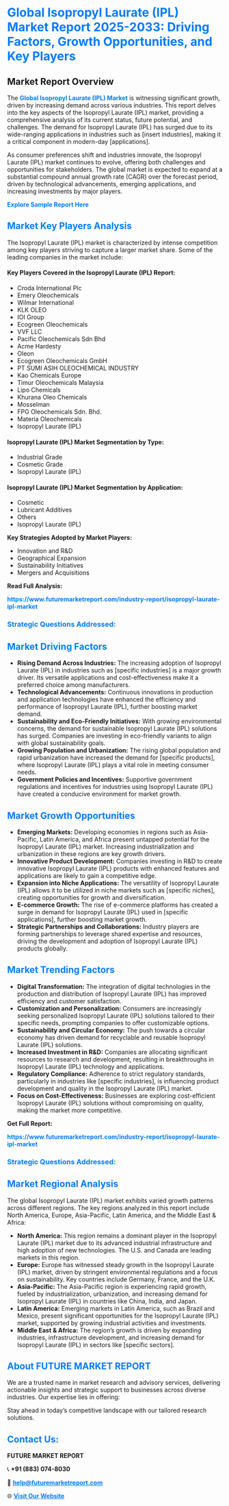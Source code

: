 <h1 style="color: #007BFF;">Global Isopropyl Laurate (IPL) Market Report 2025-2033: Driving Factors, Growth Opportunities, and Key Players</h1>

<section id="overview">
<h2>Market Report Overview</h2>
<p>The <a href="https://www.futuremarketreport.com/industry-report/isopropyl-laurate-ipl-market" style="color: #007BFF; text-decoration: none;"><strong>Global Isopropyl Laurate (IPL) Market</strong></a> is witnessing significant growth, driven by increasing demand across various industries. This report delves into the key aspects of the Isopropyl Laurate (IPL) market, providing a comprehensive analysis of its current status, future potential, and challenges. The demand for Isopropyl Laurate (IPL) has surged due to its wide-ranging applications in industries such as [insert industries], making it a critical component in modern-day [applications].</p>
<p>As consumer preferences shift and industries innovate, the Isopropyl Laurate (IPL) market continues to evolve, offering both challenges and opportunities for stakeholders. The global market is expected to expand at a substantial compound annual growth rate (CAGR) over the forecast period, driven by technological advancements, emerging applications, and increasing investments by major players.</p>
</section>

<section id="overview">
<p><a href="https://www.futuremarketreport.com/request-sample/reportId=98634" style="color: #007BFF; text-decoration: none;"><strong>Explore Sample Report Here</strong></a></p>
</section>

<section id="key-players">
<h2 style="color: #007BFF;">Market Key Players Analysis</h2>
<p>The Isopropyl Laurate (IPL) market is characterized by intense competition among key players striving to capture a larger market share. Some of the leading companies in the market include:</p>
<h4>Key Players Covered in the Isopropyl Laurate (IPL) Report:</h4>
<ul><li>Croda International Plc</li><li>Emery Oleochemicals</li><li>Wilmar International</li><li>KLK OLEO</li><li>IOI Group</li><li>Ecogreen Oleochemicals</li><li>VVF LLC</li><li>Pacific Oleochemicals Sdn Bhd</li><li>Acme Hardesty</li><li>Oleon</li><li>Ecogreen Oleochemicals GmbH</li><li>PT SUMI ASIH OLEOCHEMICAL INDUSTRY</li><li>Kao Chemicals Europe</li><li>Timur Oleochemicals Malaysia</li><li>Lipo Chemicals</li><li>Khurana Oleo Chemicals</li><li>Mosselman</li><li>FPG Oleochemicals Sdn. Bhd.</li><li>Materia Oleochemicals</li><li>Isopropyl Laurate (IPL)</li></ul>
<h4>Isopropyl Laurate (IPL) Market Segmentation by Type:</h4>
<ul><li>Industrial Grade</li><li>Cosmetic Grade</li><li>Isopropyl Laurate (IPL)</li></ul>

<h4>Isopropyl Laurate (IPL) Market Segmentation by Application:</h4>
<ul><li>Cosmetic</li><li>Lubricant Additives</li><li>Others</li><li>Isopropyl Laurate (IPL)</li></ul>
<p><strong>Key Strategies Adopted by Market Players:</strong></p>
<ul>
<li>Innovation and R&D</li>
<li>Geographical Expansion</li>
<li>Sustainability Initiatives</li>
<li>Mergers and Acquisitions</li>
</ul>
</section>

<section>
<p><strong>Read Full Analysis: </strong></p><a href="https://www.futuremarketreport.com/industry-report/isopropyl-laurate-ipl-market" style="color: #007BFF; text-decoration: none;"><strong>https://www.futuremarketreport.com/industry-report/isopropyl-laurate-ipl-market</strong></a>
<h3 style="color: #007BFF;">Strategic Questions Addressed:</h3>
</section>

<section id="driving-factors">
<h2 style="color: #007BFF;">Market Driving Factors</h2>
<ul>
<li><strong>Rising Demand Across Industries:</strong> The increasing adoption of Isopropyl Laurate (IPL) in industries such as [specific industries] is a major growth driver. Its versatile applications and cost-effectiveness make it a preferred choice among manufacturers.</li>
<li><strong>Technological Advancements:</strong> Continuous innovations in production and application technologies have enhanced the efficiency and performance of Isopropyl Laurate (IPL), further boosting market demand.</li>
<li><strong>Sustainability and Eco-Friendly Initiatives:</strong> With growing environmental concerns, the demand for sustainable Isopropyl Laurate (IPL) solutions has surged. Companies are investing in eco-friendly variants to align with global sustainability goals.</li>
<li><strong>Growing Population and Urbanization:</strong> The rising global population and rapid urbanization have increased the demand for [specific products], where Isopropyl Laurate (IPL) plays a vital role in meeting consumer needs.</li>
<li><strong>Government Policies and Incentives:</strong> Supportive government regulations and incentives for industries using Isopropyl Laurate (IPL) have created a conducive environment for market growth.</li>
</ul>
</section>

<section id="growth-opportunities">
<h2 style="color: #007BFF;">Market Growth Opportunities</h2>
<ul>
<li><strong>Emerging Markets:</strong> Developing economies in regions such as Asia-Pacific, Latin America, and Africa present untapped potential for the Isopropyl Laurate (IPL) market. Increasing industrialization and urbanization in these regions are key growth drivers.</li>
<li><strong>Innovative Product Development:</strong> Companies investing in R&D to create innovative Isopropyl Laurate (IPL) products with enhanced features and applications are likely to gain a competitive edge.</li>
<li><strong>Expansion into Niche Applications:</strong> The versatility of Isopropyl Laurate (IPL) allows it to be utilized in niche markets such as [specific niches], creating opportunities for growth and diversification.</li>
<li><strong>E-commerce Growth:</strong> The rise of e-commerce platforms has created a surge in demand for Isopropyl Laurate (IPL) used in [specific applications], further boosting market growth.</li>
<li><strong>Strategic Partnerships and Collaborations:</strong> Industry players are forming partnerships to leverage shared expertise and resources, driving the development and adoption of Isopropyl Laurate (IPL) products globally.</li>
</ul>
</section>

<section id="trending-factors">
<h2 style="color: #007BFF;">Market Trending Factors</h2>
<ul>
<li><strong>Digital Transformation:</strong> The integration of digital technologies in the production and distribution of Isopropyl Laurate (IPL) has improved efficiency and customer satisfaction.</li>
<li><strong>Customization and Personalization:</strong> Consumers are increasingly seeking personalized Isopropyl Laurate (IPL) solutions tailored to their specific needs, prompting companies to offer customizable options.</li>
<li><strong>Sustainability and Circular Economy:</strong> The push towards a circular economy has driven demand for recyclable and reusable Isopropyl Laurate (IPL) solutions.</li>
<li><strong>Increased Investment in R&D:</strong> Companies are allocating significant resources to research and development, resulting in breakthroughs in Isopropyl Laurate (IPL) technology and applications.</li>
<li><strong>Regulatory Compliance:</strong> Adherence to strict regulatory standards, particularly in industries like [specific industries], is influencing product development and quality in the Isopropyl Laurate (IPL) market.</li>
<li><strong>Focus on Cost-Effectiveness:</strong> Businesses are exploring cost-efficient Isopropyl Laurate (IPL) solutions without compromising on quality, making the market more competitive.</li>
</ul>
</section>

<section>
<p><strong>Get Full Report: </strong></p><a href="https://www.futuremarketreport.com/industry-report/isopropyl-laurate-ipl-market" style="color: #007BFF; text-decoration: none;"><strong>https://www.futuremarketreport.com/industry-report/isopropyl-laurate-ipl-market</strong></a>
<h3 style="color: #007BFF;">Strategic Questions Addressed:</h3>
</section>


<section id="regional-analysis">
<h2 style="color: #007BFF;">Market Regional Analysis</h2>
<p>The global Isopropyl Laurate (IPL) market exhibits varied growth patterns across different regions. The key regions analyzed in this report include North America, Europe, Asia-Pacific, Latin America, and the Middle East & Africa:</p>
<ul>
<li><strong>North America:</strong> This region remains a dominant player in the Isopropyl Laurate (IPL) market due to its advanced industrial infrastructure and high adoption of new technologies. The U.S. and Canada are leading markets in this region.</li>
<li><strong>Europe:</strong> Europe has witnessed steady growth in the Isopropyl Laurate (IPL) market, driven by stringent environmental regulations and a focus on sustainability. Key countries include Germany, France, and the U.K.</li>
<li><strong>Asia-Pacific:</strong> The Asia-Pacific region is experiencing rapid growth, fueled by industrialization, urbanization, and increasing demand for Isopropyl Laurate (IPL) in countries like China, India, and Japan.</li>
<li><strong>Latin America:</strong> Emerging markets in Latin America, such as Brazil and Mexico, present significant opportunities for the Isopropyl Laurate (IPL) market, supported by growing industrial activities and investments.</li>
<li><strong>Middle East & Africa:</strong> The region’s growth is driven by expanding industries, infrastructure development, and increasing demand for Isopropyl Laurate (IPL) in sectors like [specific sectors].</li>
</ul>
</section>

<footer>
<h2 style="color: #007BFF;">About FUTURE MARKET REPORT</h2>
<p>We are a trusted name in market research and advisory services, delivering actionable insights and strategic support to businesses across diverse industries. Our expertise lies in offering:</p>

<p>Stay ahead in today’s competitive landscape with our tailored research solutions.</p>

<h2 style="color: #007BFF;">Contact Us:</h2>
<p><strong>FUTURE MARKET REPORT</strong></p>
<p>📞 <strong>+91 (883) 074-8030</strong></p>
<p>📧 <strong><a href="mailto:help@futuremarketreport.com" style="color: #007BFF;">help@futuremarketreport.com</a></strong></p>
<p>🌐 <strong><a href="https://www.futuremarketreport.com/" style="color: #007BFF;">Visit Our Website</a></strong></p>
</footer>